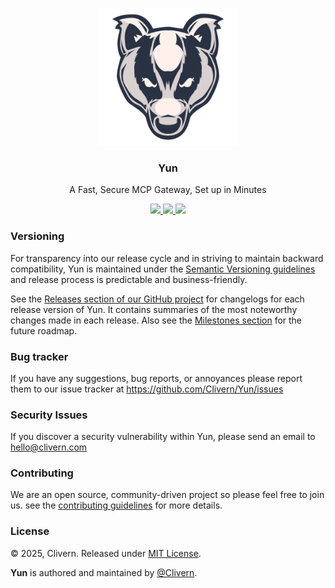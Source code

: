 <p align="center">
    <img alt="Yun Logo" src="/static/logo.png?v=0.4.0" width="220" />
    <h3 align="center">Yun</h3>
    <p align="center">A Fast, Secure MCP Gateway, Set up in Minutes</p>
    <p align="center">
        <a href="https://github.com/Clivern/Yun/actions/workflows/api.yml">
            <img src="https://github.com/Clivern/Yun/actions/workflows/api.yml/badge.svg">
        </a>
        <a href="https://github.com/Clivern/Yun/releases">
            <img src="https://img.shields.io/badge/Version-v0.4.0-red.svg">
        </a>
        <a href="https://github.com/Clivern/Yun/blob/main/LICENSE">
            <img src="https://img.shields.io/badge/LICENSE-MIT-grey.svg">
        </a>
    </p>
</p>


### Versioning

For transparency into our release cycle and in striving to maintain backward compatibility, Yun is maintained under the [Semantic Versioning guidelines](https://semver.org/) and release process is predictable and business-friendly.

See the [Releases section of our GitHub project](https://github.com/Clivern/Yun/releases) for changelogs for each release version of Yun. It contains summaries of the most noteworthy changes made in each release. Also see the [Milestones section](https://github.com/Clivern/Yun/milestones) for the future roadmap.


### Bug tracker

If you have any suggestions, bug reports, or annoyances please report them to our issue tracker at https://github.com/Clivern/Yun/issues


### Security Issues

If you discover a security vulnerability within Yun, please send an email to [hello@clivern.com](mailto:hello@clivern.com)


### Contributing

We are an open source, community-driven project so please feel free to join us. see the [contributing guidelines](CONTRIBUTING.md) for more details.


### License

© 2025, Clivern. Released under [MIT License](https://opensource.org/licenses/mit-license.php).

**Yun** is authored and maintained by [@Clivern](http://github.com/Clivern).
